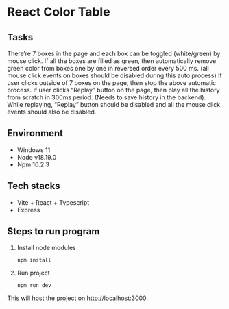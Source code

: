 # React Color Table

## Tasks
There’re 7 boxes in the page and each box can be toggled (white/green) by mouse click. If all the boxes are filled as green, then automatically remove green color from boxes one by one in reversed order every 500 ms. (all mouse click events on boxes should be disabled during this auto process) If user clicks outside of 7 boxes on the page, then stop the above automatic process.
If user clicks “Replay” button on the page, then play all the history from scratch in 300ms period. (Needs to save history in the backend). While replaying, “Replay” button should be disabled and all the mouse click events should also be disabled.

## Environment
- Windows 11
- Node v18.19.0
- Npm 10.2.3

## Tech stacks
- Vite + React + Typescript
- Express

## Steps to run program
1. Install node modules
   ```shell
   npm install
   ```

2. Run project
   ```shell
   npm run dev
   ```
This will host the project on http://localhost:3000. 